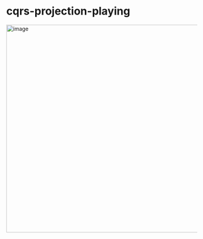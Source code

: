# cqrs-projection-playing

<img width="548" alt="image" src="https://user-images.githubusercontent.com/79627592/224143505-b3bafe6b-b304-422c-ace0-a1402f0aaa41.png">
